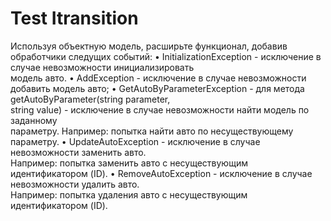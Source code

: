 # Test Itransition
Используя объектную модель, расширьте функционал, добавив обработчики следущих 
событий: 
• InitializationException - исключение в случае невозможности инициализировать  
модель авто. 
• AddException - исключение в случае невозможности добавить модель авто; 
• GetAutoByParameterException - для метода getAutoByParameter(string parameter,  
string value) - исключение в случае невозможности найти модель по заданному  
параметру. Например: попытка найти авто по несуществующему параметру. 
• UpdateAutoException - исключение в случае невозможности заменить авто.  
Например: попытка заменить авто с несуществующим идентификатором (ID). 
• RemoveAutoException - исключение в случае невозможности удалить авто.  
Например: попытка удаления авто с несуществующим идентификатором (ID).